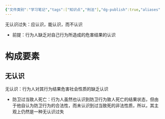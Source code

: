 ```yaml
---
{"文件类别":"学习笔记","tags":["知识点","刑法"],"dg-publish":true,"aliases":[],"permalink":"/学习笔记studyup/刑总/无认识过失/","dgPassFrontmatter":true,"created":"2024-11-02T18:01:17.783+08:00","updated":"2024-11-02T18:30:22.353+08:00"}
---
```


无认识过失：应认识，能认识，而不认识
- 前提：行为人缺乏对自己行为所造成的危害结果的认识
# 构成要素
## 无认识
无认识：行为人对其行为结果危害社会性质的缺乏认识
- 防卫过当致人死亡：行为人虽然也认识到防卫行为致人死亡的结果状态，但由于他自认为防卫行为的合法性，而未认识到过当致死的非法性质，所以，其主观上仍然是一种无认识过失